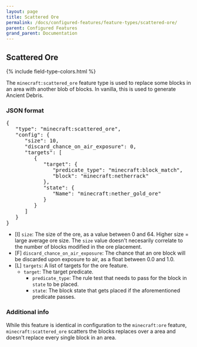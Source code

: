 ```yaml
---
layout: page
title: Scattered Ore
permalink: /docs/configured-features/feature-types/scattered-ore/
parent: Configured Features
grand_parent: Documentation
---
```


## Scattered Ore

<head>
    {% include field-type-colors.html %}
</head>

The `minecraft:scattered_ore` feature type is used to replace some blocks in an area with another blob of blocks. In vanilla, this is used to generate Ancient Debris.

### JSON format

<pre>
{
   "type": "minecraft:scattered_ore",
   "config": {
      "size": 10,
      "discard_chance_on_air_exposure": 0,
      "targets": [
         {
            "target": {
               "predicate_type": "minecraft:block_match",
               "block": "minecraft:netherrack"
            },
            "state": {
               "Name": "minecraft:nether_gold_ore"
            }
         }
      ]
   }
}
</pre>

* <span int>[I]</span> `size`: The size of the ore, as a value between 0 and 64. Higher size = large average ore size. The `size` value doesn't necesarily correlate to the number of blocks modified in the ore placement.
* <span float>[F]</span> `discard_chance_on_air_exposure`: The chance that an ore block will be discarded upon exposure to air, as a float between 0.0 and 1.0.
* <span list>[L]</span> `targets`: A list of targets for the ore feature.
    * `target`: The target predicate.
        * `predicate_type`: The rule test that needs to pass for the block in `state` to be placed.
        * `state`: The block state that gets placed if the aforementioned predicate passes.

### Additional info
While this feature is identical in configuration to the `minecraft:ore` feature, `minecraft:scattered_ore` scatters the blocks replaces over a area and doesn't replace every single block in an area.
